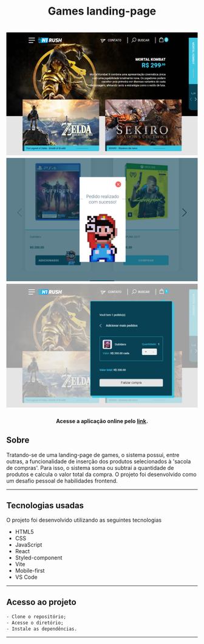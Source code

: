 <h1 align="center">Games landing-page</h1>

<h1 align="center">
<img width="800" src="public/assets/presentation/img1.png"/>
<img width="800" src="public/assets/presentation/img2.png"/>
<img width="800" src="public/assets/presentation/img3.png"/>
</h1>

<h4 align="center">
    Acesse a aplicação online pelo 
    <a href="https://landing-page-henna-two.vercel.app/">link</a>.
<h4>

##  Sobre

Tratando-se de uma landing-page de games, o sistema possui, entre outras, a funcionalidade de inserção dos produtos selecionados à 'sacola de compras'. Para isso, o sistema soma ou subtrai a quantidade de produtos e calcula o valor total da compra.
O projeto foi desenvolvido como um desafio pessoal de habilidades frontend.

---

## Tecnologias usadas

O projeto foi desenvolvido utilizando as seguintes tecnologias

- HTML5
- CSS
- JavaScript
- React
- Styled-component
- Vite
- Mobile-first
- VS Code

---

## Acesso ao projeto
    - Clone o repositório; 
    - Acesse o diretório;
    - Instale as dependências.
   
---





